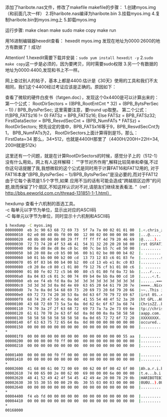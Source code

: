 添加了haribote.nas文件，修改了makefile
makefile的步骤：
1.创建myos.img（和前面几次一样）
2.将haribote.nas编译为haribote.bin
3.挂载myos.img
4.复制haribote.bin到myos.img上
5.卸载myos.img

运行步骤:
make clean
make
sudo make copy
make run

用16进制编辑器hexedit查看：
hexedit myos.img
发现在地址为0000:2600的地方有数据了！成功!

Attention!
1.hexedit需要下载并安装：`sudo yum install hexedit -y`
2.`sudo make copy`这一步是必须的，因为要拷贝，同时需要sudo权限
3.另一个有数据的地址为0000:4400,发现和书上不一样。

网上查过别人的帖子，基本上都是4400.估计是《30天》使用的工具和我们不太相同，我们这个4400经过考证应该是正确的。原因如下：

查看了微软的硬件白皮书（fatgen.doc），发现这个0x4400是可以计算出来的：
第一个公式：
RootDirSectors = ((BPB_RootEntCnt * 32) + (BPB_BytsPerSec – 1)) / BPB_BytsPerSec;
这里需要注意，要round up取整。
第二个公式：
If(BPB_FATSz16 != 0)
	FATSz = BPB_FATSz16;
Else
	FATSz = BPB_FATSz32;
FirstDataSector = BPB_ResvdSecCnt + (BPB_NumFATs * FATSz) + RootDirSectors;
预先设定的值中，BPB_FATSx16等于9，BPB_ResvdSecCnt为1， BPB_NumFATs为2， RootDirSectors上面计算得到是15，那么：
				FirstData=34
那么，34*512，也就是4400H那里了（4400H/200H=22H=34, 200H就是512k）


这里还有一个问题，就是在计算RootDirSectors的时候，感觉分子上的（512-1）没有什么用处。网上有人这样解释：
“"字节对齐作用",解释比较简单和牵强,不过你这句话提醒了我,我想微软的这个公式是同时用于计算FAT16和FAT12用的,
对于FAT16本身"(BPB_BytsPerSec – 1)/BPB_BytsPerSec"是没必要的,而对于FAT12由于它每个表项是1.5个字节,如果
应用不当的话有可能会造成"跨越扇区边界"的问题,故而保留了1个扇区,不知这样认识对不对,请朋友们继续发表看法. ”（ref：http://bbs.eeworld.com.cn/thread-131851-1-1.html）



hexdump 查看十六机制的首选工具。  
-c 每单元以字节为单位，显示出对应的ASCII码  
-C 每单元以字节为单位，同时显示十六机制和ASCII码  

``` bash
$ hexdump -C myos.img
00000000  eb 3c 90 63 68 72 69 73  5f 7a 7a 00 02 01 01 00  |.<.chris_zz.....|
00000010  02 e0 00 40 0b f0 09 00  12 00 02 00 00 00 00 00  |...@............|
00000020  40 0b 00 00 00 00 29 ff  ff ff ff 4d 79 20 46 69  |@.....)....My Fi|
00000030  72 73 74 20 4f 53 46 41  54 31 32 20 20 20 b8 00  |rst OSFAT12   ..|
00000040  00 8e d0 8e d8 8e c0 bc  00 7c be b5 7c e8 50 00  |.........|..|.P.|
00000050  b8 20 08 8e c0 b5 00 b6  00 b1 02 be 00 00 b4 02  |. ..............|
00000060  b0 01 bb 00 00 b2 00 cd  13 73 12 83 c6 01 83 fe  |.........s......|
00000070  05 0f 83 b6 00 b4 00 b2  00 cd 13 eb e1 8c c0 83  |................|
00000080  c0 20 8e c0 80 c1 01 80  f9 12 76 cf b1 01 80 c6  |. ........v.....|
00000090  01 80 fe 02 72 c5 b6 00  80 c5 01 80 fd 0a 72 bb  |....r.........r.|
000000a0  8a 04 83 c6 01 3c 00 74  09 b4 0e bb 0a 00 cd 10  |.....<.t........|
000000b0  eb ee f4 eb fd 0a 0a 3d  3d 3d 3d 3d 3d 3d 3d 3d  |.......=========|
000000c0  3d 3d 3d 3d 0a 0d 4e 69  63 65 20 64 61 79 20 7e  |====..Nice day ~|
000000d0  7e 7e 0a 0d 54 68 69 73  20 69 73 20 6d 79 20 66  |~~..This is my f|
000000e0  69 72 73 74 20 30 53 0a  0d 63 6f 70 79 72 69 67  |irst 0S..copyrig|
000000f0  68 74 20 47 50 4c 0a 0d  41 55 54 48 4f 52 3a 20  |ht GPL..AUTHOR: |
00000100  43 68 72 69 73 5a 5a 0a  0d 62 6c 6f 67 3a 68 74  |ChrisZZ..blog:ht|
00000110  74 70 3a 2f 2f 63 68 72  69 73 7a 7a 2e 73 69 6e  |tp://chriszz.sin|
00000120  61 61 70 70 2e 63 6f 6d  0a 0d 00 0a 0a 58 58 58  |aapp.com.....XXX|
00000130  58 58 58 58 58 58 58 58  0a 0d 65 72 72 6f 72 20  |XXXXXXXX..error |
00000140  6f 63 63 75 72 65 64 0a  0d 00 00 00 00 00 00 00  |occured.........|
00000150  00 00 00 00 00 00 00 00  00 00 00 00 00 00 00 00  |................|
*
000001f0  00 00 00 00 00 00 00 00  00 00 00 00 00 00 55 aa  |..............U.|
00000200  00 00 00 00 f0 ff 00 00  00 00 00 00 00 00 00 00  |................|
00000210  00 00 00 00 00 00 00 00  00 00 00 00 00 00 00 00  |................|
*
00001400  00 00 00 00 f0 ff 00 00  00 00 00 00 00 00 00 00  |................|
00001410  00 00 00 00 00 00 00 00  00 00 00 00 00 00 00 00  |................|
*
00002600  41 68 00 61 00 72 00 69  00 62 00 0f 00 42 6f 00  |Ah.a.r.i.b...Bo.|
00002610  74 00 65 00 2e 00 62 00  69 00 00 00 6e 00 00 00  |t.e...b.i...n...|
00002620  48 41 52 49 42 4f 54 45  42 49 4e 20 00 78 29 0b  |HARIBOTEBIN .x).|
00002630  30 55 30 55 00 00 29 0b  30 55 03 00 03 00 00 00  |0U0U..).0U......|
00002640  00 00 00 00 00 00 00 00  00 00 00 00 00 00 00 00  |................|
*
00004400  f4 eb fd 00 00 00 00 00  00 00 00 00 00 00 00 00  |................|
00004410  00 00 00 00 00 00 00 00  00 00 00 00 00 00 00 00  |................|
*
00168000
```
